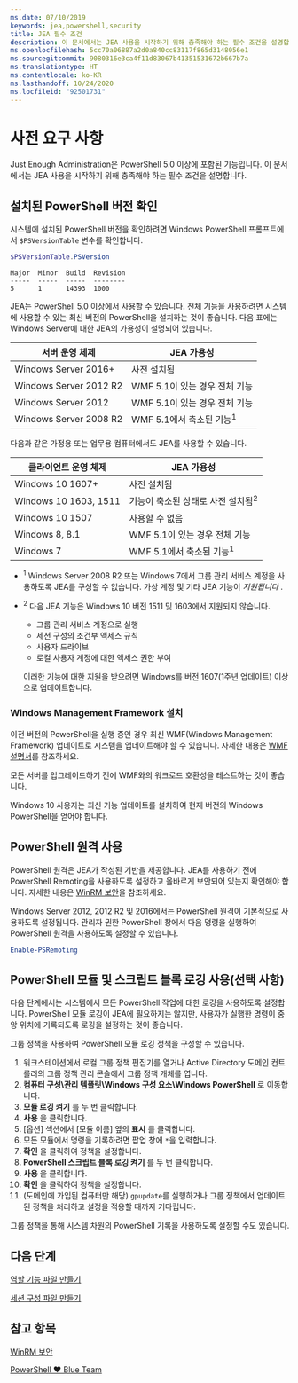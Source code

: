 ```yaml
---
ms.date: 07/10/2019
keywords: jea,powershell,security
title: JEA 필수 조건
description: 이 문서에서는 JEA 사용을 시작하기 위해 충족해야 하는 필수 조건을 설명합니다.
ms.openlocfilehash: 5cc70a06887a2d0a840cc83117f865d3148056e1
ms.sourcegitcommit: 9080316e3ca4f11d83067b41351531672b667b7a
ms.translationtype: HT
ms.contentlocale: ko-KR
ms.lasthandoff: 10/24/2020
ms.locfileid: "92501731"
---
```

# <a name="prerequisites"></a>사전 요구 사항

Just Enough Administration은 PowerShell 5.0 이상에 포함된 기능입니다. 이 문서에서는 JEA 사용을 시작하기 위해 충족해야 하는 필수 조건을 설명합니다.

## <a name="check-which-version-of-powershell-is-installed"></a>설치된 PowerShell 버전 확인

시스템에 설치된 PowerShell 버전을 확인하려면 Windows PowerShell 프롬프트에서 `$PSVersionTable` 변수를 확인합니다.

```powershell
$PSVersionTable.PSVersion
```

```Output
Major  Minor  Build  Revision
-----  -----  -----  --------
5      1      14393  1000
```

JEA는 PowerShell 5.0 이상에서 사용할 수 있습니다. 전체 기능을 사용하려면 시스템에 사용할 수 있는 최신 버전의 PowerShell을 설치하는 것이 좋습니다. 다음 표에는 Windows Server에 대한 JEA의 가용성이 설명되어 있습니다.

| 서버 운영 체제 |                JEA 가용성                |
| ----------------------- | ---------------------------------------------- |
| Windows Server 2016+    | 사전 설치됨                                   |
| Windows Server 2012 R2  | WMF 5.1이 있는 경우 전체 기능                |
| Windows Server 2012     | WMF 5.1이 있는 경우 전체 기능                |
| Windows Server 2008 R2  | WMF 5.1에서 축소된 기능<sup>1</sup> |

다음과 같은 가정용 또는 업무용 컴퓨터에서도 JEA를 사용할 수 있습니다.

| 클라이언트 운영 체제 |                   JEA 가용성                   |
| ----------------------- | ---------------------------------------------------- |
| Windows 10 1607+        | 사전 설치됨                                         |
| Windows 10 1603, 1511   | 기능이 축소된 상태로 사전 설치됨<sup>2</sup> |
| Windows 10 1507         | 사용할 수 없음                                        |
| Windows 8, 8.1          | WMF 5.1이 있는 경우 전체 기능                      |
| Windows 7               | WMF 5.1에서 축소된 기능<sup>1</sup>       |

- <sup>1</sup> Windows Server 2008 R2 또는 Windows 7에서 그룹 관리 서비스 계정을 사용하도록 JEA를 구성할 수 없습니다. 가상 계정 및 기타 JEA 기능이 *지원됩니다* .

- <sup>2</sup> 다음 JEA 기능은 Windows 10 버전 1511 및 1603에서 지원되지 않습니다.

  - 그룹 관리 서비스 계정으로 실행
  - 세션 구성의 조건부 액세스 규칙
  - 사용자 드라이브
  - 로컬 사용자 계정에 대한 액세스 권한 부여

  이러한 기능에 대한 지원을 받으려면 Windows를 버전 1607(1주년 업데이트) 이상으로 업데이트합니다.

### <a name="install-windows-management-framework"></a>Windows Management Framework 설치

이전 버전의 PowerShell을 실행 중인 경우 최신 WMF(Windows Management Framework) 업데이트로 시스템을 업데이트해야 할 수 있습니다. 자세한 내용은 [WMF 설명서](/powershell/scripting/wmf/overview)를 참조하세요.

모든 서버를 업그레이드하기 전에 WMF와의 워크로드 호환성을 테스트하는 것이 좋습니다.

Windows 10 사용자는 최신 기능 업데이트를 설치하여 현재 버전의 Windows PowerShell을 얻어야 합니다.

## <a name="enable-powershell-remoting"></a>PowerShell 원격 사용

PowerShell 원격은 JEA가 작성된 기반을 제공합니다. JEA를 사용하기 전에 PowerShell Remoting을 사용하도록 설정하고 올바르게 보안되어 있는지 확인해야 합니다. 자세한 내용은 [WinRM 보안](/powershell/scripting/learn/remoting/winrmsecurity)을 참조하세요.

Windows Server 2012, 2012 R2 및 2016에서는 PowerShell 원격이 기본적으로 사용하도록 설정됩니다. 관리자 권한 PowerShell 창에서 다음 명령을 실행하여 PowerShell 원격을 사용하도록 설정할 수 있습니다.

```powershell
Enable-PSRemoting
```

## <a name="enable-powershell-module-and-script-block-logging-optional"></a>PowerShell 모듈 및 스크립트 블록 로깅 사용(선택 사항)

다음 단계에서는 시스템에서 모든 PowerShell 작업에 대한 로깅을 사용하도록 설정합니다. PowerShell 모듈 로깅이 JEA에 필요하지는 않지만, 사용자가 실행한 명령이 중앙 위치에 기록되도록 로깅을 설정하는 것이 좋습니다.

그룹 정책을 사용하여 PowerShell 모듈 로깅 정책을 구성할 수 있습니다.

1. 워크스테이션에서 로컬 그룹 정책 편집기를 열거나 Active Directory 도메인 컨트롤러의 그룹 정책 관리 콘솔에서 그룹 정책 개체를 엽니다.
2. **컴퓨터 구성\\관리 템플릿\\Windows 구성 요소\\Windows PowerShell** 로 이동합니다.
3. **모듈 로깅 켜기** 를 두 번 클릭합니다.
4. **사용** 을 클릭합니다.
5. [옵션] 섹션에서 [모듈 이름] 옆의 **표시** 를 클릭합니다.
6. 모든 모듈에서 명령을 기록하려면 팝업 창에 `*`을 입력합니다.
7. **확인** 을 클릭하여 정책을 설정합니다.
8. **PowerShell 스크립트 블록 로깅 켜기** 를 두 번 클릭합니다.
9. **사용** 을 클릭합니다.
10. **확인** 을 클릭하여 정책을 설정합니다.
11. (도메인에 가입된 컴퓨터만 해당) `gpupdate`를 실행하거나 그룹 정책에서 업데이트된 정책을 처리하고 설정을 적용할 때까지 기다립니다.

그룹 정책을 통해 시스템 차원의 PowerShell 기록을 사용하도록 설정할 수도 있습니다.

## <a name="next-steps"></a>다음 단계

[역할 기능 파일 만들기](role-capabilities.md)

[세션 구성 파일 만들기](session-configurations.md)

## <a name="see-also"></a>참고 항목

[WinRM 보안](/powershell/scripting/learn/remoting/winrmsecurity)

[PowerShell ♥ Blue Team](https://devblogs.microsoft.com/powershell/powershell-the-blue-team/)
